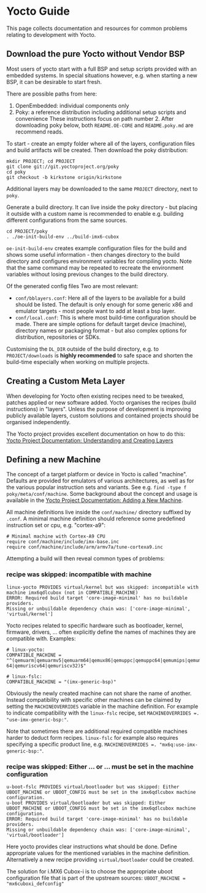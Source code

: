# Yocto Guide

This page collects documentation and resources for common problems relating to development with Yocto.

## Download the pure Yocto without Vendor BSP

Most users of yocto start with a full BSP and setup scripts provided with an embedded systems.
In special situations however, e.g. when starting a new BSP, it can be desirable to start fresh.

There are possible paths from here:
1. OpenEmbedded: individual components only
2. Poky: a reference distribution including additional setup scripts and convenience
These instructions focus on path number 2.
After downloading poky below, both `README.OE-CORE` and `README.poky.md` are recommend reads.

To start - create an empty folder where all of the layers, configuration files and build artifacts will be created.
Then download the poky distribution:

```
mkdir PROJECT; cd PROJECT
git clone git://git.yoctoproject.org/poky
cd poky
git checkout -b kirkstone origin/kirkstone
```

Additional layers may be downloaded to the same `PROJECT` directory, next to `poky`.

Generate a build directory.
It can live inside the poky directory - but placing it outside with a custom name is recommended to enable e.g. building different configurations from the same sources.

```
cd PROJECT/poky
. ./oe-init-build-env ../build-imx6-cubox
```

`oe-init-build-env` creates example configuration files for the build and shows some useful information - then changes directory to the build directory and configures environment variables for compiling yocto. Note that the same command may be repeated to recreate the environment variables without losing previous changes to the build directory.

Of the generated config files Two are most relevant:

- `conf/bblayers.conf`:
   Here all of the layers to be available for a build should be listed. The default is only enough for some generic x86 and emulator targets - most people want to add at least a bsp layer.
- `conf/local.conf`:
   This is where most build-time configuration should be made. There are simple options for default target device (machine), directory names or packaging format - but also complex options for distribution, repositories or SDKs.

Customising the `DL_DIR` outside of the build directory, e.g. to `PROJECT/downloads` is **highly recommended** to safe space and shorten the build-time especially when working on multiple projects.

## Creating a Custom Meta Layer

When developing for Yocto often existing recipes need to be tweaked, patches applied or new software added.
Yocto organises the recipes (build instructions) in "layers".
Unless the purpose of development is improving publicly available layers, custom solutions and contained projects should be organised independently.

The Yocto project provides excellent documentation on how to do this: [Yocto Project Documentation: Understanding and Creating Layers](https://docs.yoctoproject.org/dev/dev-manual/layers.html)

## Defining a new Machine

The concept of a target platform or device in Yocto is called "machine".
Defaults are provided for emulators of various architectures, as well as for the various popular instruction sets and variants.
See e.g. `find -type f poky/meta/conf/machine`.
Some background about the concept and usage is available in the [Yocto Project Documentation: Adding a New Machine](https://docs.yoctoproject.org/dev/dev-manual/new-machine.html).

All machine definitions live inside the `conf/machine/` directory suffixed by `.conf`.
A minimal machine definition should reference some predefined instruction set or cpu, e.g. "cortex-a9":

```
# Minimal machine with Cortex-A9 CPU
require conf/machine/include/imx-base.inc
require conf/machine/include/arm/armv7a/tune-cortexa9.inc
```

Attempting a build will then reveal common types of problems:

### recipe was skipped: incompatible with machine

```
linux-yocto PROVIDES virtual/kernel but was skipped: incompatible with machine imx6qdlcubox (not in COMPATIBLE_MACHINE)
ERROR: Required build target 'core-image-minimal' has no buildable providers.
Missing or unbuildable dependency chain was: ['core-image-minimal', 'virtual/kernel']
```

Yocto recipes related to specific hardware such as bootloader, kernel, firmware, drivers, ... often explicitly define the names of machines they are compatible with.
Examples:

```
# linux-yocto:
COMPATIBLE_MACHINE = "^(qemuarm|qemuarmv5|qemuarm64|qemux86|qemuppc|qemuppc64|qemumips|qemumips64|qemux86-64|qemuriscv64|qemuriscv32)$"

# linux-fslc:
COMPATIBLE_MACHINE = "(imx-generic-bsp)"
```

Obviously the newly created machine can not share the name of another.
Instead compatibility with specific other machines can be claimed by setting the `MACHINEOVERRIDES` variable in the machine definition.
For example to indicate compatibility with the `linux-fslc` recipe, set `MACHINEOVERRIDES =. "use-imx-generic-bsp:"`.

Note that sometimes there are additional required compatible machines harder to deduct form recipes. `linux-fslc` for example also requires specifying a specific product line, e.g. `MACHINEOVERRIDES =. "mx6q:use-imx-generic-bsp:"`.

### recipe was skipped: Either ... or ... must be set in the machine configuration

```
u-boot-fslc PROVIDES virtual/bootloader but was skipped: Either UBOOT_MACHINE or UBOOT_CONFIG must be set in the imx6qdlcubox machine configuration.
u-boot PROVIDES virtual/bootloader but was skipped: Either UBOOT_MACHINE or UBOOT_CONFIG must be set in the imx6qdlcubox machine configuration.
ERROR: Required build target 'core-image-minimal' has no buildable providers.
Missing or unbuildable dependency chain was: ['core-image-minimal', 'virtual/bootloader']
```

Here yocto provides clear instructions what should be done. Define appropriate values for the mentioned variables in the machine definition.
Alternatively a new recipe providing `virtual/bootloader` could be created.

The solution for i.MX6 Cubox-i is to choose the appropriate uboot configuration file that is part of the upstream sources: `UBOOT_MACHINE = "mx6cuboxi_defconfig"`
